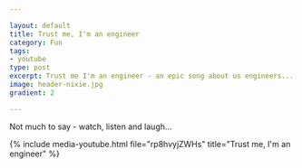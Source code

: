 ```yaml
---

layout: default
title: Trust me, I'm an engineer
category: Fun
tags:
- youtube
type: post
excerpt: Trust me I'm an engineer - an epic song about us engineers... 
image: header-nixie.jpg
gradient: 2

---
```


Not much to say - watch, listen and laugh...

{% include media-youtube.html file="rp8hvyjZWHs" title="Trust me, I'm an engineer" %}


